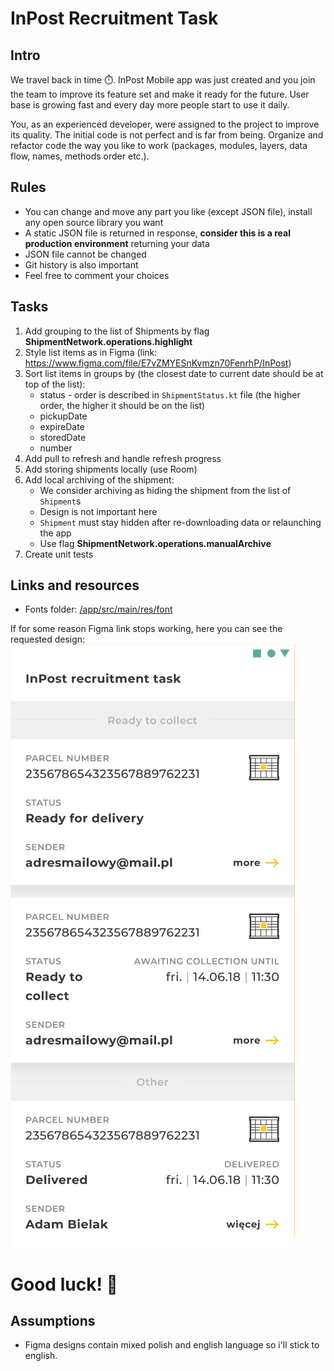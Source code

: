 # InPost Recruitment Task


## Intro
We travel back in time ⏱️. InPost Mobile app was just created and you join the team to improve its feature set and make it ready for the future.
User base is growing fast and every day more people start to use it daily.

You, as an experienced developer, were assigned to the project to improve its quality. The initial code is not perfect and is far from being.
Organize and refactor code the way you like to work (packages, modules, layers, data flow, names, methods order etc.).

## Rules
- You can change and move any part you like (except JSON file), install any open source library you want
- A static JSON file is returned in response, **consider this is a real production environment** returning your data
- JSON file cannot be changed
- Git history is also important
- Feel free to comment your choices

## Tasks
1. Add grouping to the list of Shipments by flag **ShipmentNetwork.operations.highlight**
2. Style list items as in Figma (link: https://www.figma.com/file/E7vZMYESnKvmzn70FenrhP/InPost)
3. Sort list items in groups by (the closest date to current date should be at top of the list):
    * status - order is described in `ShipmentStatus.kt` file (the higher order, the higher it should be on the list)
    * pickupDate
    * expireDate
    * storedDate
    * number
4. Add pull to refresh and handle refresh progress
5. Add storing shipments locally (use Room)
6. Add local archiving of the shipment:
    * We consider archiving as hiding the shipment from the list of `Shipment`s
    * Design is not important here
    * `Shipment` must stay hidden after re-downloading data or relaunching the app
    * Use flag **ShipmentNetwork.operations.manualArchive**
7. Create unit tests

## Links and resources
- Fonts folder: [/app/src/main/res/font](./app/src/main/res/font)

If for some reason Figma link stops working, here you can see the requested design:
![Design from Figma](./images/Figma.png)

# Good luck! 💪

## Assumptions
- Figma designs contain mixed polish and english language so i'll stick to english.